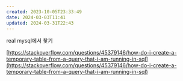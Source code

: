 ```yaml
---
created: 2023-10-05T23:33:49
date: 2024-03-03T11:41
updated: 2024-03-31T22:43
---
```

real mysql에서 찾기

[https://stackoverflow.com/questions/45379146/how-do-i-create-a-temporary-table-from-a-query-that-i-am-running-in-sql](https://stackoverflow.com/questions/45379146/how-do-i-create-a-temporary-table-from-a-query-that-i-am-running-in-sql)